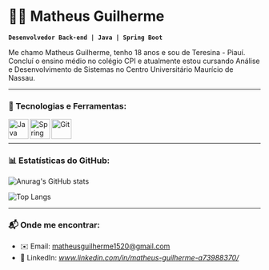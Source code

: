 # 👨‍💻 Matheus Guilherme

**`Desenvolvedor Back-end | Java | Spring Boot`**

Me chamo Matheus Guilherme, tenho 18 anos e sou de Teresina - Piauí. Concluí o ensino médio no colégio CPI e atualmente estou cursando Análise e Desenvolvimento de Sistemas no Centro Universitário Maurício de Nassau.

---

### 🧰 Tecnologias e Ferramentas:

<img 
    align="left" 
    alt="Java" 
    title="Java" 
    width="40px" 
    src="https://cdn.jsdelivr.net/gh/devicons/devicon@latest/icons/java/java-original.svg"
/>
<img 
    align="left" 
    alt="Spring Boot" 
    title="Spring Boot" 
    width="40px" 
    padding-left="80px"
    src="https://cdn.jsdelivr.net/gh/devicons/devicon/icons/spring/spring-original.svg"
/>
<img 
    align="left" 
    alt="Git" 
    title="Git" 
    width="40px" 
    src="https://cdn.jsdelivr.net/gh/devicons/devicon@latest/icons/git/git-original.svg"
/>

<br/><br/>

---

### 📊 Estatísticas do GitHub:

![Anurag's GitHub stats](https://github-readme-stats.vercel.app/api?username=Theus28238&hide=contribs,prs&theme=radical)

![Top Langs](https://github-readme-stats.vercel.app/api/top-langs/?username=Theus28238&hide_progress=true&theme=radical)

---

### 📬 Onde me encontrar:

- ✉️ Email: matheusguilherme1520@gmail.com
- 💼 LinkedIn: *www.linkedin.com/in/matheus-guilherme-a73988370/*
